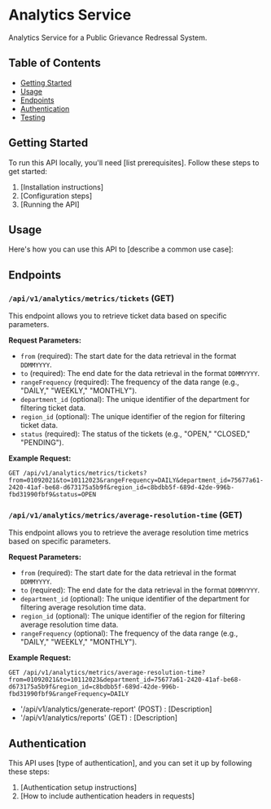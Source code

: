 # Analytics Service

Analytics Service for a Public Grievance Redressal System.

## Table of Contents

- [Getting Started](#getting-started)
- [Usage](#usage)
- [Endpoints](#endpoints)
- [Authentication](#authentication)
- [Testing](#testing)

## Getting Started

To run this API locally, you'll need [list prerequisites]. Follow these steps to get started:

1. [Installation instructions]
2. [Configuration steps]
3. [Running the API]

## Usage

Here's how you can use this API to [describe a common use case]:


## Endpoints

### `/api/v1/analytics/metrics/tickets` (GET)
This endpoint allows you to retrieve ticket data based on specific parameters.

**Request Parameters:**

- `from` (required): The start date for the data retrieval in the format `DDMMYYYY`.
- `to` (required): The end date for the data retrieval in the format `DDMMYYYY`.
- `rangeFrequency` (required): The frequency of the data range (e.g., "DAILY," "WEEKLY," "MONTHLY").
- `department_id` (optional): The unique identifier of the department for filtering ticket data.
- `region_id` (optional): The unique identifier of the region for filtering ticket data.
- `status` (required): The status of the tickets (e.g., "OPEN," "CLOSED," "PENDING").

**Example Request:**

```http
GET /api/v1/analytics/metrics/tickets?from=01092021&to=10112023&rangeFrequency=DAILY&department_id=75677a61-2420-41af-be68-d673175a5b9f&region_id=c8bdbb5f-689d-42de-996b-fbd31990fbf9&status=OPEN
```

### `/api/v1/analytics/metrics/average-resolution-time` (GET)

This endpoint allows you to retrieve the average resolution time metrics based on specific parameters.

**Request Parameters:**

- `from` (required): The start date for the data retrieval in the format `DDMMYYYY`.
- `to` (required): The end date for the data retrieval in the format `DDMMYYYY`.
- `department_id` (optional): The unique identifier of the department for filtering average resolution time data.
- `region_id` (optional): The unique identifier of the region for filtering average resolution time data.
- `rangeFrequency` (optional): The frequency of the data range (e.g., "DAILY," "WEEKLY," "MONTHLY").

**Example Request:**

```http
GET /api/v1/analytics/metrics/average-resolution-time?from=01092021&to=10112023&department_id=75677a61-2420-41af-be68-d673175a5b9f&region_id=c8bdbb5f-689d-42de-996b-fbd31990fbf9&rangeFrequency=DAILY
```

- '/api/v1/analytics/generate-report' (POST) : [Description]
- '/api/v1/analytics/reports' (GET) : [Description]

## Authentication

This API uses [type of authentication], and you can set it up by following these steps:
1. [Authentication setup instructions]
2. [How to include authentication headers in requests]



